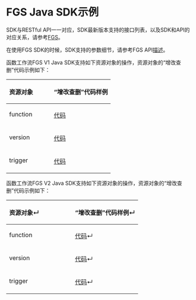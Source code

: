 # FGS Java SDK示例<a name="sdk_01_0035"></a>

SDK与RESTful API一一对应，SDK最新版本支持的接口列表，以及SDK和API的对应关系，请参考[FGS](Java-FGS.md)。

在使用FGS SDK的时候，SDK支持的参数细节，请参考FGS API[描述](https://support.huaweicloud.com/api-functiongraph/functiongraph_06_0105.html)。

函数工作流FGS V1 Java SDK支持如下资源对象的操作，资源对象的“增改查删”代码示例如下：

<a name="table817172915013"></a>
<table><thead align="left"><tr id="row15152192910017"><th class="cellrowborder" valign="top" width="42.730000000000004%" id="mcps1.1.3.1.1"><p id="p16152162910012"><a name="p16152162910012"></a><a name="p16152162910012"></a>资源对象</p>
</th>
<th class="cellrowborder" valign="top" width="57.269999999999996%" id="mcps1.1.3.1.2"><p id="p815214291405"><a name="p815214291405"></a><a name="p815214291405"></a>“增改查删”代码样例</p>
</th>
</tr>
</thead>
<tbody><tr id="row1615211291003"><td class="cellrowborder" valign="top" width="42.730000000000004%" headers="mcps1.1.3.1.1 "><p id="p2018595620380"><a name="p2018595620380"></a><a name="p2018595620380"></a><span>function</span></p>
</td>
<td class="cellrowborder" valign="top" width="57.269999999999996%" headers="mcps1.1.3.1.2 "><p id="p2015282918012"><a name="p2015282918012"></a><a name="p2015282918012"></a><a href="https://github.com/huaweicloud/huaweicloud-sdk-java/blob/master/examples/fgs/v1/Function.java" target="_blank" rel="noopener noreferrer">代码</a></p>
</td>
</tr>
<tr id="row8516181112391"><td class="cellrowborder" valign="top" width="42.730000000000004%" headers="mcps1.1.3.1.1 "><p id="p195171711113912"><a name="p195171711113912"></a><a name="p195171711113912"></a><span>version</span></p>
</td>
<td class="cellrowborder" valign="top" width="57.269999999999996%" headers="mcps1.1.3.1.2 "><p id="p1517101113914"><a name="p1517101113914"></a><a name="p1517101113914"></a><a href="https://github.com/huaweicloud/huaweicloud-sdk-java/blob/master/examples/fgs/v1/Versions.java" target="_blank" rel="noopener noreferrer">代码</a></p>
</td>
</tr>
<tr id="row144681518203915"><td class="cellrowborder" valign="top" width="42.730000000000004%" headers="mcps1.1.3.1.1 "><p id="p5468151883915"><a name="p5468151883915"></a><a name="p5468151883915"></a><span>trigger</span></p>
</td>
<td class="cellrowborder" valign="top" width="57.269999999999996%" headers="mcps1.1.3.1.2 "><p id="p446816185393"><a name="p446816185393"></a><a name="p446816185393"></a><a href="https://github.com/huaweicloud/huaweicloud-sdk-java/blob/master/examples/fgs/v1/Trigger.java" target="_blank" rel="noopener noreferrer">代码</a></p>
</td>
</tr>
</tbody>
</table>

函数工作流FGS V2 Java SDK支持如下资源对象的操作，资源对象的“增改查删”代码示例如下：

<a name="table6633122517496"></a>
<table><thead align="left"><tr id="row1180712564918"><th class="cellrowborder" valign="top" width="50%" id="mcps1.1.3.1.1"><p id="p2808125204915"><a name="p2808125204915"></a><a name="p2808125204915"></a>资源对象↵</p>
</th>
<th class="cellrowborder" valign="top" width="50%" id="mcps1.1.3.1.2"><p id="p20808122574914"><a name="p20808122574914"></a><a name="p20808122574914"></a>“增改查删”代码样例↵</p>
</th>
</tr>
</thead>
<tbody><tr id="row18081525154911"><td class="cellrowborder" valign="top" width="50%" headers="mcps1.1.3.1.1 "><p id="p1780811258495"><a name="p1780811258495"></a><a name="p1780811258495"></a><span>function</span></p>
</td>
<td class="cellrowborder" valign="top" width="50%" headers="mcps1.1.3.1.2 "><p id="p9808182512497"><a name="p9808182512497"></a><a name="p9808182512497"></a><a href="https://github.com/huaweicloud/huaweicloud-sdk-java/blob/master/examples/fgs/v2/Function.java" target="_blank" rel="noopener noreferrer">代码</a>↵</p>
</td>
</tr>
<tr id="row480862520493"><td class="cellrowborder" valign="top" width="50%" headers="mcps1.1.3.1.1 "><p id="p98081325104917"><a name="p98081325104917"></a><a name="p98081325104917"></a><span>version</span></p>
</td>
<td class="cellrowborder" valign="top" width="50%" headers="mcps1.1.3.1.2 "><p id="p7808132511491"><a name="p7808132511491"></a><a name="p7808132511491"></a><a href="https://github.com/huaweicloud/huaweicloud-sdk-java/blob/master/examples/fgs/v2/Versions.java" target="_blank" rel="noopener noreferrer">代码</a>↵</p>
</td>
</tr>
<tr id="row1580813252491"><td class="cellrowborder" valign="top" width="50%" headers="mcps1.1.3.1.1 "><p id="p680816253491"><a name="p680816253491"></a><a name="p680816253491"></a><span>trigger</span></p>
</td>
<td class="cellrowborder" valign="top" width="50%" headers="mcps1.1.3.1.2 "><p id="p480810253491"><a name="p480810253491"></a><a name="p480810253491"></a><a href="https://github.com/huaweicloud/huaweicloud-sdk-java/blob/master/examples/fgs/v2/Trigger.java" target="_blank" rel="noopener noreferrer">代码</a>↵</p>
</td>
</tr>
</tbody>
</table>

